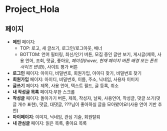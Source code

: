 # Project_Hola
## 페이지
* **메인** 페이지:
  - TOP: 로고, 새 글쓰기, 로그인/로그아웃, 배너
  - BOTTOM: 언어 필터링, 최신/인기 버튼, 모집 중인 글만 보기, 게시글(제목, 사용 언어, 조회, 댓글, 좋아요, *페이징(hover, 현재 페이지 버튼 배경 또는 폰트 사이즈 변경)*), 사이트 평가 버튼
* **로그인** 페이지: 아이디, 비밀번호, 회원가입, 아이디 찾기, 비밀번호 찾기
* **회원가입** 페이지: 아이디, 비밀번호, 이름, 주소, 닉네임, 사용자 이미지
* **글쓰기** 페이지: 제목, 사용 언어, 텍스트 필드, 글 등록, 취소
* **내 작성글 목록** 페이지:무한 스크롤
* **작성글** 페이지: 돌아가기 버튼, 제목, 작성자, 날짜, 사용언어, 작성글, 댓글 쓰기(댓글 개수 표현), 댓글, 대댓글, ???님이 좋아하실 글을 모아봤어요!(사용 언어 기반 추천)
* **마이페이지**: 이미지, 닉네임, 관심 기술, 회원탈퇴
* **내 관심글** 페이지: 읽은 목록, 좋아요 목록
